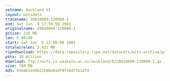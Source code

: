 ```yaml
---
setname: Auckland VI
layout: witsdata
tracename: 20010609-120000-1
end: Sat Jun  9 17:59:59 2001
originalname: 20010609-120000-1
gzsize: 210 MB
len: 6:00:00
start: Sat Jun  9 12:00:00 2001
totalwirelen: 3,421 MB
ripedownload: https://data-repository.ripe.net/datasets/wits-archive/pma/long/auck/6//20010609-120000-1.gz
pkts: 10 million
download: ftp://wits.cs.waikato.ac.nz/auckland/6/20010609-120000-1.gz
size: 760 MB
md5: 9164b1a54b22b8be8adf0730dffb1d7d
---
```

